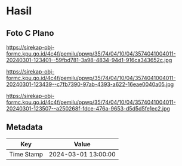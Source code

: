 # Hasil

## Foto C Plano

https://sirekap-obj-formc.kpu.go.id/4c4f/pemilu/ppwp/35/74/04/10/04/3574041004011-20240301-123401--59fbd781-3a98-4834-94d1-916ca343652c.jpg

https://sirekap-obj-formc.kpu.go.id/4c4f/pemilu/ppwp/35/74/04/10/04/3574041004011-20240301-123439--c7fb7390-97ab-4393-a622-16eae0040a05.jpg

https://sirekap-obj-formc.kpu.go.id/4c4f/pemilu/ppwp/35/74/04/10/04/3574041004011-20240301-123507--a250268f-fdce-476a-9653-d5d5d5fe1ec2.jpg


## Metadata

| Key        | Value               |
| ---------- | ------------------- |
| Time Stamp | 2024-03-01 13:00:00 |



